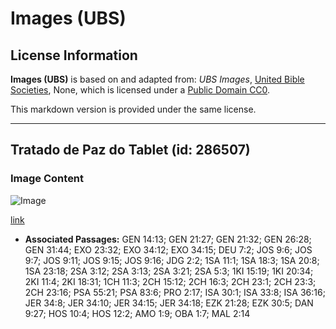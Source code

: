 # Images (UBS)

## License Information

**Images (UBS)** is based on and adapted from: _UBS Images_, [United Bible Societies](https://unitedbiblesocieties.org/), None, which is licensed under a [Public Domain CC0](https://creativecommons.org/public-domain/cc0/).

This markdown version is provided under the same license.



--------------------------------

## Tratado de Paz do Tablet (id: 286507)

### Image Content

![Image](https://cdn.aquifer.bible/aquifer-content/resources/Media/WEB-0880_tablet_peace_treaty.jpg)

[link](https://cdn.aquifer.bible/aquifer-content/resources/Media/WEB-0880_tablet_peace_treaty.jpg)

* **Associated Passages:** GEN 14:13; GEN 21:27; GEN 21:32; GEN 26:28; GEN 31:44; EXO 23:32; EXO 34:12; EXO 34:15; DEU 7:2; JOS 9:6; JOS 9:7; JOS 9:11; JOS 9:15; JOS 9:16; JDG 2:2; 1SA 11:1; 1SA 18:3; 1SA 20:8; 1SA 23:18; 2SA 3:12; 2SA 3:13; 2SA 3:21; 2SA 5:3; 1KI 15:19; 1KI 20:34; 2KI 11:4; 2KI 18:31; 1CH 11:3; 2CH 15:12; 2CH 16:3; 2CH 23:1; 2CH 23:3; 2CH 23:16; PSA 55:21; PSA 83:6; PRO 2:17; ISA 30:1; ISA 33:8; ISA 36:16; JER 34:8; JER 34:10; JER 34:15; JER 34:18; EZK 21:28; EZK 30:5; DAN 9:27; HOS 10:4; HOS 12:2; AMO 1:9; OBA 1:7; MAL 2:14

